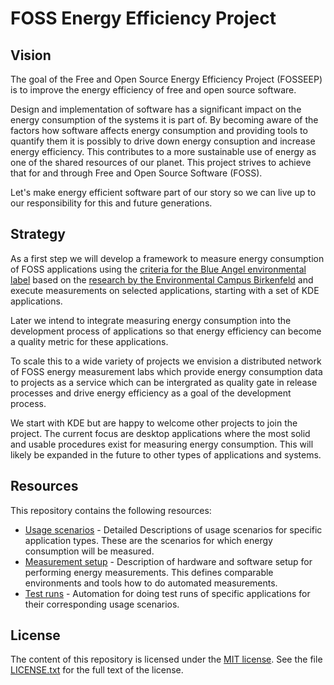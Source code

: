 # FOSS Energy Efficiency Project

## Vision

The goal of the Free and Open Source Energy Efficiency Project (FOSSEEP) is to improve the energy efficiency of free and open source software.

Design and implementation of software has a significant impact on the energy consumption of the systems it is part of. By becoming aware of the factors how software affects energy consumption and providing tools to quantify them it is possibly to drive down energy consuption and increase energy efficiency. This contributes to a more sustainable use of energy as one of the shared resources of our planet. This project strives to achieve that for and through Free and Open Source Software (FOSS).

Let's make energy efficient software part of our story so we can live up to our responsibility for this and future generations.

## Strategy

As a first step we will develop a framework to measure energy consumption of FOSS applications using the [criteria for the Blue Angel environmental label](https://produktinfo.blauer-engel.de/uploads/criteriafile/en/DE-UZ%20215-202001-en-Criteria-2020-02-13.pdf) based on the [research by the Environmental Campus  Birkenfeld](https://www.umwelt-campus.de/en/research/projekte/green-software-engineering/projects/ufoplan-ssd-2015) and execute measurements on selected applications, starting with a set of KDE applications.

Later we intend to integrate measuring energy consumption into the development process of applications so that energy efficiency can become a quality metric for these applications.

To scale this to a wide variety of projects we envision a distributed network of FOSS energy measurement labs which provide energy consumption data to projects as a service which can be intergrated as quality gate in release processes and drive energy efficiency as a goal of the development process.

We start with KDE but are happy to welcome other projects to join the project. The current focus are desktop applications where the most solid and usable procedures exist for measuring energy consumption. This will likely be expanded in the future to other types of applications and systems.

## Resources

This repository contains the following resources:

* [Usage scenarios](usage_scenarios) - Detailed Descriptions of usage scenarios for specific application types. These are the scenarios for which energy consumption will be measured.
* [Measurement setup](measurement_setup.md) - Description of hardware and software setup for performing energy measurements. This defines comparable environments and tools how to do automated measurements.
* [Test runs](test_runs) - Automation for doing test runs of specific applications for their corresponding usage scenarios.

## License

The content of this repository is licensed under the [MIT license](https://opensource.org/licenses/MIT). See the file [LICENSE.txt](LICENSE.txt) for the full text of the license.
